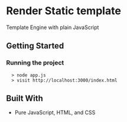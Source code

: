 # Render Static template
Template Engine with plain JavaScript

## Getting Started

### Running the project

```
  > node app.js
  > visit http://localhost:3000/index.html
```

## Built With

* Pure JavaScript, HTML, and CSS
